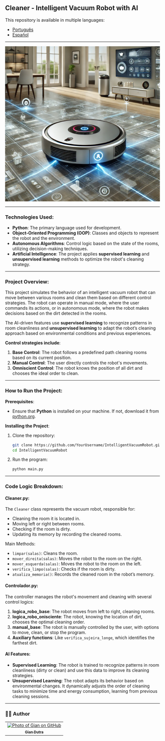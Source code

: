 ## Cleaner - Intelligent Vacuum Robot with AI

This repository is available in multiple languages:

- [Português](README.md)
- [Español](README-es.md)

---

<img src="./.github/1.png" alt="intelligent-vacuum-robot" title="Intelligent Vacuum Robot">

---

### Technologies Used:

- **Python**: The primary language used for development.
- **Object-Oriented Programming (OOP)**: Classes and objects to represent the robot and the environment.
- **Autonomous Algorithms**: Control logic based on the state of the rooms, utilizing decision-making techniques.
- **Artificial Intelligence**: The project applies **supervised learning** and **unsupervised learning** methods to optimize the robot's cleaning strategy.

---

### Project Overview:

This project simulates the behavior of an intelligent vacuum robot that can move between various rooms and clean them based on different control strategies. The robot can operate in manual mode, where the user commands its actions, or in autonomous mode, where the robot makes decisions based on the dirt detected in the rooms.

The AI-driven features use **supervised learning** to recognize patterns in room cleanliness and **unsupervised learning** to adapt the robot’s cleaning approach based on environmental conditions and previous experiences.

**Control strategies include**:
1. **Base Control**: The robot follows a predefined path cleaning rooms based on its current position.
2. **Manual Control**: The user directly controls the robot's movements.
3. **Omniscient Control**: The robot knows the position of all dirt and chooses the ideal order to clean.

---

### How to Run the Project:

**Prerequisites**:
- Ensure that **Python** is installed on your machine. If not, download it from [python.org](https://www.python.org/downloads/).

**Installing the Project**:

1. Clone the repository:
    ```bash
    git clone https://github.com/YourUsername/IntelligentVacuumRobot.git
    cd IntelligentVacuumRobot
    ```

2. Run the program:
    ```bash
    python main.py
    ```

---

### Code Logic Breakdown:

#### **Cleaner.py**:
The `Cleaner` class represents the vacuum robot, responsible for:
- Cleaning the room it is located in.
- Moving left or right between rooms.
- Checking if the room is dirty.
- Updating its memory by recording the cleaned rooms.

Main Methods:
- `limpar(salas)`: Cleans the room.
- `mover_direita(salas)`: Moves the robot to the room on the right.
- `mover_esquerda(salas)`: Moves the robot to the room on the left.
- `verifica_limpo(salas)`: Checks if the room is dirty.
- `atualiza_memoria()`: Records the cleaned room in the robot’s memory.

#### **Controlador.py**:
The controller manages the robot's movement and cleaning with several control logics:

1. **logica_robo_base**: The robot moves from left to right, cleaning rooms.
2. **logica_robo_onisciente**: The robot, knowing the location of dirt, chooses the optimal cleaning order.
3. **manual_base**: The robot is manually controlled by the user, with options to move, clean, or stop the program.
4. **Auxiliary functions**: Like `verifica_sujeira_longe`, which identifies the farthest dirt.

#### **AI Features**:
- **Supervised Learning**: The robot is trained to recognize patterns in room cleanliness (dirty or clean) and use this data to improve its cleaning strategies.
- **Unsupervised Learning**: The robot adapts its behavior based on environmental changes. It dynamically adjusts the order of cleaning tasks to minimize time and energy consumption, learning from previous cleaning sessions.

---

### 👨‍💼 Author

<table>
  <tr>
    <td align="center">
      <a href="#">
        <img src="https://github.com/GianDutra.png" width="100px;" alt="Photo of Gian on GitHub"/><br>
        <sub>
          <b>Gian Dutra</b>
        </sub>
      </a>
    </td>
  </tr>
</table>
